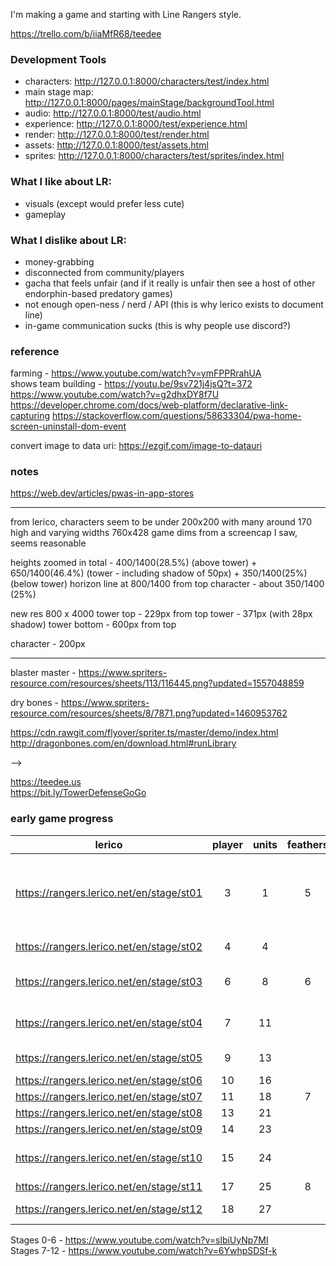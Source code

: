I'm making a game and starting with Line Rangers style.

https://trello.com/b/iiaMfR68/teedee

### Development Tools

-   characters: http://127.0.0.1:8000/characters/test/index.html
-   main stage map: http://127.0.0.1:8000/pages/mainStage/backgroundTool.html
-   audio: http://127.0.0.1:8000/test/audio.html
-   experience: http://127.0.0.1:8000/test/experience.html
-   render: http://127.0.0.1:8000/test/render.html
-   assets: http://127.0.0.1:8000/test/assets.html
-   sprites: http://127.0.0.1:8000/characters/test/sprites/index.html

### What I like about LR:

-   visuals (except would prefer less cute)
-   gameplay

### What I dislike about LR:

-   money-grabbing
-   disconnected from community/players
-   gacha that feels unfair (and if it really is unfair then see a host of other
    endorphin-based predatory games)
-   not enough open-ness / nerd / API (this is why lerico exists to document
    line)
-   in-game communication sucks (this is why people use discord?)

### reference

farming - https://www.youtube.com/watch?v=ymFPPRrahUA  
shows team building - https://youtu.be/9sv721j4jsQ?t=372  
https://www.youtube.com/watch?v=g2dhxDY8f7U
https://developer.chrome.com/docs/web-platform/declarative-link-capturing
https://stackoverflow.com/questions/58633304/pwa-home-screen-uninstall-dom-event

convert image to data uri: https://ezgif.com/image-to-datauri

### notes

https://web.dev/articles/pwas-in-app-stores

---

from lerico, characters seem to be under 200x200 with many around 170 high and
varying widths 760x428 game dims from a screencap I saw, seems reasonable

heights zoomed in total - 400/1400(28.5%) (above tower) + 650/1400(46.4%)
(tower - including shadow of 50px) + 350/1400(25%) (below tower) horizon line at
800/1400 from top character - about 350/1400 (25%)

new res 800 x 4000 tower top - 229px from top tower - 371px (with 28px shadow)
tower bottom - 600px from top

character - 200px

---

blaster master -
https://www.spriters-resource.com/resources/sheets/113/116445.png?updated=1557048859

dry bones -
https://www.spriters-resource.com/resources/sheets/8/7871.png?updated=1460953762

https://cdn.rawgit.com/flyover/spriter.ts/master/demo/index.html
http://dragonbones.com/en/download.html#runLibrary

-->

https://teedee.us  
https://bit.ly/TowerDefenseGoGo

### early game progress

| lerico                                   | player | units | feathers | extra                                                  |
| ---------------------------------------- | :----: | :---: | :------: | ------------------------------------------------------ |
| https://rangers.lerico.net/en/stage/st01 |   3    |   1   |    5     | character gacha, etc tutorial, intial assets download? |
| https://rangers.lerico.net/en/stage/st02 |   4    |   4   |          | treasure tutorial                                      |
| https://rangers.lerico.net/en/stage/st03 |   6    |   8   |    6     | special quest tutorial                                 |
| https://rangers.lerico.net/en/stage/st04 |   7    |  11   |          | daily missions tutorial                                |
| https://rangers.lerico.net/en/stage/st05 |   9    |  13   |          | upgrade tutorial                                       |
| https://rangers.lerico.net/en/stage/st06 |   10   |  16   |          |                                                        |
| https://rangers.lerico.net/en/stage/st07 |   11   |  18   |    7     |                                                        |
| https://rangers.lerico.net/en/stage/st08 |   13   |  21   |          |                                                        |
| https://rangers.lerico.net/en/stage/st09 |   14   |  23   |          |                                                        |
| https://rangers.lerico.net/en/stage/st10 |   15   |  24   |          | upgrade level caps tutorial                            |
| https://rangers.lerico.net/en/stage/st11 |   17   |  25   |    8     |                                                        |
| https://rangers.lerico.net/en/stage/st12 |   18   |  27   |          | gear tutorial                                          |

Stages 0-6 - https://www.youtube.com/watch?v=slbiUyNp7MI  
Stages 7-12 - https://www.youtube.com/watch?v=6YwhpSDSf-k
